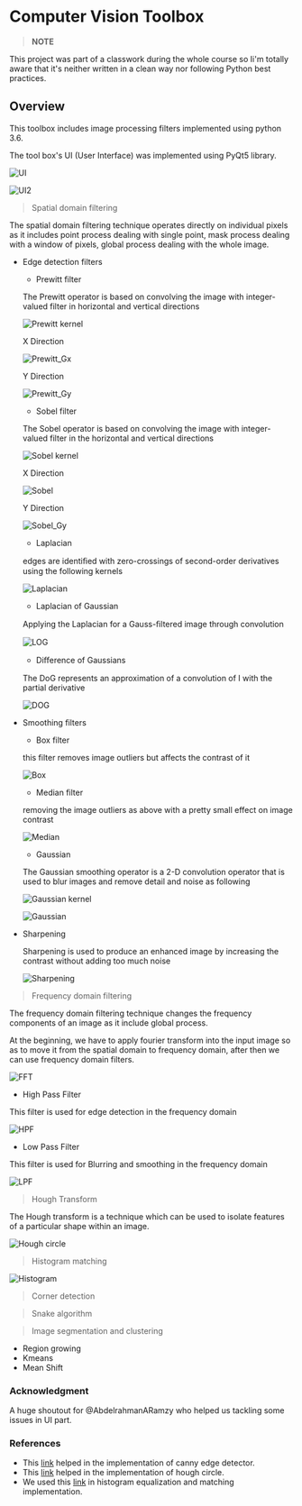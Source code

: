 # Computer Vision Toolbox

> **NOTE**

This project was part of a classwork during the whole course so Ii'm totally aware that it's neither written in a clean way nor following Python best practices.

## Overview

This toolbox includes image processing filters implemented using python 3.6.

The tool box's UI (User Interface) was implemented using PyQt5 library.

![UI](https://user-images.githubusercontent.com/44654878/56047144-18b2ac00-5d45-11e9-9779-be28a965f72e.PNG)

![UI2](https://user-images.githubusercontent.com/44654878/56047234-4566c380-5d45-11e9-973c-c879bf654562.PNG)

> Spatial domain filtering

The spatial domain filtering technique operates directly on individual pixels as it includes point process dealing with single point, mask process dealing with a window of pixels, global process dealing with the whole image.

- Edge detection filters
  - Prewitt filter
  
  The Prewitt operator is based on convolving the image with integer-valued filter in horizontal and vertical directions
  
  ![Prewitt kernel](https://user-images.githubusercontent.com/44654878/56047562-f66d5e00-5d45-11e9-8c16-f04b39b16a79.PNG)
  
  X Direction
  
  ![Prewitt_Gx](https://user-images.githubusercontent.com/44654878/56066928-955f7d80-5d79-11e9-87e6-82d3a71198e7.PNG)
  
  Y Direction
  
  ![Prewitt_Gy](https://user-images.githubusercontent.com/44654878/56066929-955f7d80-5d79-11e9-81dd-b35c325bc02a.PNG)
  
  - Sobel filter
  
  The Sobel operator is based on convolving the image with integer-valued filter in the horizontal and vertical directions
  
  ![Sobel kernel](https://user-images.githubusercontent.com/44654878/56047564-f705f480-5d45-11e9-826c-dd2911ea1246.PNG)
  
  X Direction
  
  ![Sobel](https://user-images.githubusercontent.com/44654878/56066931-95f81400-5d79-11e9-9a7b-1853ba4d1bcc.PNG)
  
  Y Direction
  
  ![Sobel_Gy](https://user-images.githubusercontent.com/44654878/56066933-95f81400-5d79-11e9-90c1-a9692c66d2e1.PNG)
  
  - Laplacian
  
  edges are identiﬁed with zero-crossings of second-order derivatives using the following kernels
  
  ![Laplacian](https://user-images.githubusercontent.com/44654878/56066924-94c6e700-5d79-11e9-9bee-1a81bea1d96c.PNG)
  
  - Laplacian of Gaussian
  
  Applying the Laplacian for a Gauss-ﬁltered image through convolution
  
  ![LOG](https://user-images.githubusercontent.com/44654878/56066926-94c6e700-5d79-11e9-882c-bbbdf9abe412.PNG)
  
  - Diﬀerence of Gaussians
  
  The DoG represents an approximation of a convolution of I with the partial derivative
  
  ![DOG](https://user-images.githubusercontent.com/44654878/56067462-824dad00-5d7b-11e9-83b6-6722c49cf998.jpeg)
  
- Smoothing filters
  - Box filter
  
  this filter removes image outliers but affects the contrast of it
  
  ![Box](https://user-images.githubusercontent.com/44654878/56066935-9690aa80-5d79-11e9-8225-51fae184107d.PNG)
  
  - Median filter
  
  removing the image outliers as above with a pretty small effect on image contrast
  
  ![Median](https://user-images.githubusercontent.com/44654878/56066927-955f7d80-5d79-11e9-8590-ad80f8861e48.PNG)
  
  - Gaussian
  
  The Gaussian smoothing operator is a 2-D convolution operator that is used to blur images and remove detail and noise as following
  
  ![Gaussian kernel](https://user-images.githubusercontent.com/44654878/56047556-f5d4c780-5d45-11e9-8df5-8f1159435f74.PNG)
  
  ![Gaussian](https://user-images.githubusercontent.com/44654878/56066936-9690aa80-5d79-11e9-9179-9847d27ba1fb.PNG)
  
- Sharpening

  Sharpening is used to produce an enhanced image by increasing the contrast without adding too much noise
  
  ![Sharpening](https://user-images.githubusercontent.com/44654878/56066930-955f7d80-5d79-11e9-9482-d323f8d00e22.PNG)
  
> Frequency domain filtering

The frequency domain filtering technique changes the frequency components of an image as it include global process.

At the beginning, we have to apply fourier transform into the input image so as to move it from the spatial domain to frequency domain, after then we can use frequency domain filters.

![FFT](https://user-images.githubusercontent.com/44654878/56049399-abede080-5d49-11e9-90b7-431ca13f852c.jpeg)

- High Pass Filter

This filter is used for edge detection in the frequency domain

![HPF](https://user-images.githubusercontent.com/44654878/56049397-abede080-5d49-11e9-958f-8a51d5838fcd.jpeg)

- Low Pass Filter

This filter is used for Blurring and smoothing in the frequency domain

![LPF](https://user-images.githubusercontent.com/44654878/56049398-abede080-5d49-11e9-9785-bc58db9fbac6.jpeg)
 
> Hough Transform

The Hough transform is a technique which can be used to isolate features of a particular shape within an image.

![Hough circle](https://user-images.githubusercontent.com/44654878/56067218-aceb3600-5d7a-11e9-97a2-b544a117288b.jpeg)

> Histogram matching

![Histogram](https://user-images.githubusercontent.com/44654878/56049396-abede080-5d49-11e9-85a2-9c86a043e1e6.jpeg)

> Corner detection

> Snake algorithm

> Image segmentation and clustering
- Region growing
- Kmeans
- Mean Shift

### Acknowledgment

A huge shoutout for @AbdelrahmanARamzy who helped us tackling some issues in UI part.

### References

- This [link](https://towardsdatascience.com/canny-edge-detection-step-by-step-in-python-computer-vision-b49c3a2d8123) helped in the implementation of canny edge detector.
- This [link](https://www.codingame.com/playgrounds/38470/how-to-detect-circles-in-images) helped in the implementation of hough circle.
- We used this [link](https://www.youtube.com/watch?v=YxZUnJ_Ok2w&list=PLh6SAYydrIpctChfPFBlopqw-TGjwWf_8&index=8) in histogram equalization and matching implementation.
